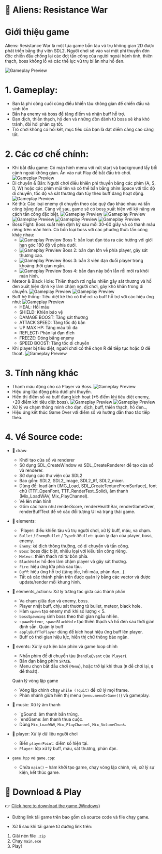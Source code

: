 # 🌌 Aliens: Resistance War

# Giới thiệu game
Aliens: Resistance War là một tựa game bắn tàu vũ trụ không gian 2D được phát triển bằng thư viện SDL2. Người chơi sẽ vào vai một phi thuyền đơn độc chiến đấu chống lại các đợt tấn công của người ngoài hành tinh, thiên thạch, boss khổng lồ và các thế lực vũ trụ bí ẩn như hố đen.

![Gameplay Preview](image/ARWBackground.png)

# 1. Gameplay:
- Bạn là phi công cuối cùng điều khiển tàu không gian để chiến đấu và sinh tồn
- Bắn hạ enemy và boss để tăng điểm và nhận buff hỗ trợ.
- Đạn địch, thiên thạch, hố đen và những đòn đánh từ boss sẽ khá khó tránh, đòi hỏi phản xạ tốt.
- Trò chơi không có hồi kết, mục tiêu của bạn là đạt điểm càng cao càng tốt.

# 2. Các cơ chế chính:
- Khi bắt đầu game: Có màn hình menu với nút start và background lấy bối cảnh ngoài không gian. Ấn vào nút Play để bắt đầu trò chơi.
  ![Gameplay Preview](image/ARWPlayButton.png)
- Di chuyển & Bắn: Người chơi điều khiển phi thuyền bằng các phím (A, S, D, W) hoặc các phím mũi tên và có thể bắn bằng phím Space với tốc độ di chuyển, tốc độ và sát thương đạn tùy theo buff đang hoạt động.
  ![Gameplay Preview](image/mechanism.png)
- Kẻ thù: Các loại enemy di chuyển theo các quỹ đạo khác nhau và tấn công bằng đạn. Càng về sau, game sẽ có boss xuất hiện với kỹ năng và cách tấn công đặc biệt.
  ![Gameplay Preview](image/enemy1.png)
  ![Gameplay Preview](image/enemy2.png)
  ![Gameplay Preview](image/enemy3.png)
  ![Gameplay Preview](image/enemy4.png)
  ![Gameplay Preview](image/enemy5.png)
- Boss Fight: Boss xuất hiện định kỳ sau mỗi 30–60 giây và có thanh máu riêng trên màn hình. Có bốn loại boss với các phương thức tấn công khác nhau:
  + ![Gameplay Preview](image/boss1.png) Boss 1: bắn loạt đạn tỏa ra các hướng với giới hạn góc 180 độ về phía dưới.
  + ![Gameplay Preview](image/boss2.png) Boss 2: bắn đạn lớn về phía player, gây sát thương cao.
  + ![Gameplay Preview](image/boss3.png) Boss 3: bắn 3 viên đạn đuổi player trong khoảng thời gian ngắn.
  + ![Gameplay Preview](image/boss4.png) Boss 4: bắn đạn nảy bốn lần rồi mới ra khỏi màn hình.
- Meteor & Black Hole: Thiên thạch rơi ngẫu nhiên gây sát thương và hố đen xuất hiện định kỳ làm chậm người chơi, gây khó khăn trong di chuyển.
  ![Gameplay Preview](image/meteor.png)
  ![Gameplay Preview](image/blackhole.png)
- Buff hệ thống: Tiêu diệt kẻ thù có thể rơi ra buff hỗ trợ với các hiệu ứng như:
  ![Gameplay Preview](image/buffAppear.png)
  + HEAL: Hồi máu
  + SHIELD: Khiên bảo vệ
  + DAMAGE BOOST: Tăng sát thương
  + ATTACK SPEED: Tăng tốc độ bắn
  + UP MAX HP: Tăng máu tối đa
  + REFLECT: Phản lại đạn địch
  + FREEZE: Đóng băng enemy
  + SPEED BOOST: Tăng tốc di chuyển
- Khi player bị tiêu diệt, người chơi có thể chọn R để tiếp tục hoặc Q để thoát.
  ![Gameplay Preview](image/endgame.png)

# 3.  Tính năng khác
- Thanh máu động cho cả Player và Boss.
  ![Gameplay Preview](image/hp.png)
- Hiệu ứng lửa động phía dưới phi thuyền.
- Hiển thị điểm số và buff đang kích hoạt (+5 điểm khi tiêu diệt enemy, +20 điểm khi tiêu diệt boss).
  ![Gameplay Preview](image/point.png.png)
  ![Gameplay Preview](image/buffDisplay.png)
- Xử lý va chạm thông minh cho đạn, địch, buff, thiên thạch, hố đen...
- Hiệu ứng kết thúc Game Over với điểm số và hướng dẫn thao tác tiếp theo.

# 4. Về Source code:
- 📂 draw:
  + Khởi tạo cửa sổ và renderer
  + Sử dụng SDL_CreateWindow và SDL_CreateRenderer để tạo cửa sổ và renderer.
  + Sử dụng các thư viện của SDL2
  + Bao gồm: SDL2, SDL2_image, SDL2_ttf, SDL2_mixer.
  + Dùng để: load ảnh (IMG_Load, SDL_CreateTextureFromSurface), font chữ (TTF_OpenFont, TTF_RenderText_Solid), âm thanh (Mix_LoadWAV, Mix_PlayChannel).
  + Vẽ lên màn hình
  + Gồm các hàm như renderScore, renderHealthBar, renderGameOver, renderBuffText để vẽ các đối tượng UI và trạng thái game.
    
- 📂 elements:
  + `Player: điều khiển tàu vũ trụ người chơi, xử lý buff, máu, va chạm.
  + `Bullet` / `EnemyBullet` / `Type0~3Bullet`: quản lý đạn của player, boss, enemy.
  + `Enemy`: kẻ địch thông thường, có di chuyển và tấn công.
  + `Boss`: boss đặc biệt, nhiều loại với kiểu tấn công riêng.
  + `Meteor`: thiên thạch rơi từ bốn phía.
  + `BlackHole`: hố đen làm chậm player và gây sát thương.
  + `Fire`: hiệu ứng lửa phía sau tàu.
  + `Buff`: hiệu ứng hỗ trợ (tăng tốc, hồi máu, phản đạn...).
  + Tất cả các thành phần trên được quản lý bằng các vector và được update/render mỗi khung hình.

- 📂 elements_actions:
  Xử lý tương tác giữa các thành phần
  + Va chạm giữa đạn và enemy, boss.
  + Player nhặt buff, chịu sát thương từ bullet, meteor, black hole.
  + Hàm `spawn` tạo enemy mới khi số lượng < 5.
  + `bossSpawning` sinh boss theo thời gian ngẫu nhiên.
  + `spawnMeteor`, `spawnBlackHole` tạo thiên thạch và hố đen sau thời gian định sẵn.
  Quản lý buff
  + `applyBuffToPlayer` dùng để kích hoạt hiệu ứng buff lên player.
  + Buff có thời gian hiệu lực, hiển thị chữ thông báo ngắn.

- 📂 events:
  Xử lý sự kiện bàn phím và game loop chính
  + Nhấn phím để di chuyển tàu (`handleEvent` của `Player`).
  + Bắn đạn bằng phím `SPACE`.
  + Menu chọn bắt đầu chơi (`Menu`), hoặc trở lại khi thua (`R` để chơi lại, `Q` để thoát).
  
  Quản lý vòng lặp game
  + Vòng lặp chính chạy `while (!quit)` để xử lý mọi frame.
  + Phân nhánh giữa hiển thị menu (`menu.menuOrGame()`) và gameplay.

- 📂 music:
  Xử lý âm thanh
  + `gSound: âm thanh bắn trúng.
  + `endGame: âm thanh thua cuộc.
  + Dùng `Mix_LoadWAV`, `Mix_PlayChannel`, `Mix_VolumeChunk`.

- 📂 player:
  Xử lý dữ liệu người chơi
  + Biến `playerPoint`: điểm số hiện tại.
  + `Player`: lớp xử lý buff, máu, sát thương, phản đạn.

- `game.hpp`  và  `game.cpp`:
  + Chứa `main()` – hàm khởi tạo game, chạy vòng lặp chính, vẽ, xử lý sự kiện, kết thúc game.


# 🔽 Download & Play

👉 [Click here to download the game (Windows)](https://github.com/ledinhdung2604/Aliens-Resistance-War/releases/download/v1.0/Aliens-Resistance-War.zip)

- Đường link tải game trên bao gồm cả source code và file chạy game.

- Xử lí sau khi tải game từ đường link trên:
1. Giải nén file `.zip`
2. Chạy `main.exe`
3. Play!
